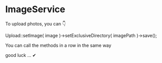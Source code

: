 # ImageService
To upload photos, you can 👇

Upload::setImage( image )->setExclusiveDirectory( imagePath )->save();

You can call the methods in a row in the same way

good luck ... ✔
